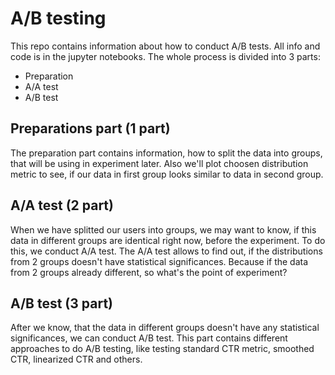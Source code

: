 # A/B testing

This repo contains information about how to conduct A/B tests. All info and code is in the jupyter notebooks. The whole process is divided into 3 parts:
* Preparation
* A/A test
* A/B test

## Preparations part (1 part)
The preparation part contains information, how to split the data into groups, that will be using in experiment later. Also we'll plot choosen distribution metric to see, if our data in first group looks similar to data in second group.

## A/A test (2 part)
When we have splitted our users into groups, we may want to know, if this data in different groups are identical right now, before the experiment. To do this, we conduct A/A test. The A/A test allows to find out, if the distributions from 2 groups doesn't have statistical significances. Because if the data from 2 groups already different, so what's the point of experiment?

## A/B test (3 part)
After we know, that the data in different groups doesn't have any statistical significances, we can conduct A/B test. This part contains different approaches to do A/B testing, like testing standard CTR metric, smoothed CTR, linearized CTR and others.